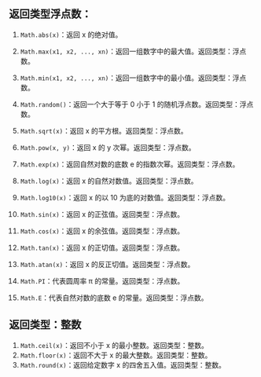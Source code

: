 ## 返回类型浮点数：

1. `Math.abs(x)`：返回 x 的绝对值。

1. `Math.max(x1, x2, ..., xn)`：返回一组数字中的最大值。返回类型：浮点数。
2. `Math.min(x1, x2, ..., xn)`：返回一组数字中的最小值。返回类型：浮点数。
3. `Math.random()`：返回一个大于等于 0 小于 1 的随机浮点数。返回类型：浮点数。
4. `Math.sqrt(x)`：返回 x 的平方根。返回类型：浮点数。
5. `Math.pow(x, y)`：返回 x 的 y 次幂。返回类型：浮点数。
6. `Math.exp(x)`：返回自然对数的底数 e 的指数次幂。返回类型：浮点数。
7. `Math.log(x)`：返回 x 的自然对数值。返回类型：浮点数。
8. `Math.log10(x)`：返回 x 的以 10 为底的对数值。返回类型：浮点数。
9. `Math.sin(x)`：返回 x 的正弦值。返回类型：浮点数。
10. `Math.cos(x)`：返回 x 的余弦值。返回类型：浮点数。
11. `Math.tan(x)`：返回 x 的正切值。返回类型：浮点数。
12. `Math.atan(x)`：返回 x 的反正切值。返回类型：浮点数。
13. `Math.PI`：代表圆周率 π 的常量。返回类型：浮点数。
14. `Math.E`：代表自然对数的底数 e 的常量。返回类型：浮点数。

## 返回类型：整数

1. `Math.ceil(x)`：返回不小于 x 的最小整数。返回类型：整数。
2. `Math.floor(x)`：返回不大于 x 的最大整数。返回类型：整数。
3. `Math.round(x)`：返回给定数字 x 的四舍五入值。返回类型：整数。